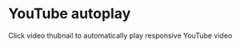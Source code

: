 YouTube autoplay
================

Click video thubnail to automatically play responsive YouTube video
